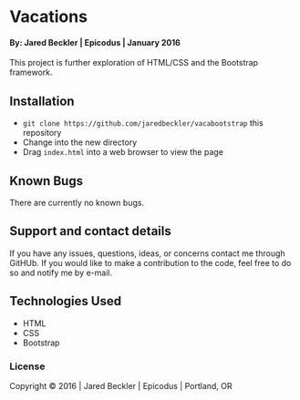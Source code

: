 # Vacations

#### By: Jared Beckler | Epicodus | January 2016

This project is further exploration of HTML/CSS and the Bootstrap framework.

## Installation

* `git clone https://github.com/jaredbeckler/vacabootstrap` this repository
* Change into the new directory
* Drag `index.html` into a web browser to view the page

## Known Bugs

There are currently no known bugs.

## Support and contact details

If you have any issues, questions, ideas, or concerns contact me through GitHUb. If you would like to make a contribution to the code, feel free to do so and notify me by e-mail.

## Technologies Used

* HTML
* CSS
* Bootstrap

### License

Copyright &copy; 2016  |  Jared Beckler  |  Epicodus  |  Portland, OR
